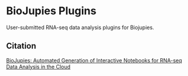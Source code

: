 # BioJupies Plugins
User-submitted RNA-seq data analysis plugins for Biojupies.

Citation
----------------
[BioJupies: Automated Generation of Interactive Notebooks for RNA-seq Data Analysis in the Cloud](https://doi.org/10.1101/352476)